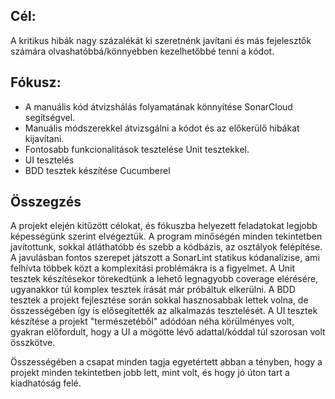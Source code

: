 ## Cél:

A kritikus hibák nagy százalékát ki szeretnénk javítani és más fejelesztők számára olvashatóbbá/könnyebben kezelhetőbbé tenni a kódot.

## Fókusz:

- A manuális kód átvizshálás folyamatának könnyítése SonarCloud segítségvel.
- Manuális módszerekkel átvizsgálni a kódot és az előkerülő hibákat kijavítani.
- Fontosabb funkcionalitások tesztelése Unit tesztekkel.
- UI tesztelés
- BDD tesztek készítése Cucumberel

## Összegzés

A projekt elején kitűzött célokat, és fókuszba helyezett feladatokat legjobb képességünk szerint elvégeztük. A program minőségén minden tekintetben javítottunk, sokkal átláthatóbb és szebb a kódbázis, az osztályok felépítése. A javulásban fontos szerepet játszott a SonarLint statikus kódanalízise, ami felhívta többek közt a komplexitási problémákra is a figyelmet. A Unit tesztek készítésekor törekedtünk a lehető legnagyobb coverage elérésére, ugyanakkor túl komplex tesztek írását már próbáltuk elkerülni. A BDD tesztek a projekt fejlesztése során sokkal hasznosabbak lettek volna, de összességében így is elősegítették az alkalmazás tesztelését. A UI tesztek készítése a projekt "természetéből" adódóan néha körülményes volt, gyakran előfordult, hogy a UI a mögötte lévő adattal/kóddal túl szorosan volt összkötve.

Összességében a csapat minden tagja egyetértett abban a tényben, hogy a projekt minden tekintetben jobb lett, mint volt, és hogy jó úton tart a kiadhatóság felé. 